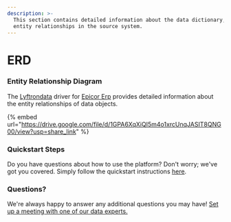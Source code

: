 ```yaml
---
description: >-
  This section contains detailed information about the data dictionary, and
  entity relationships in the source system.
---
```


# ERD

### Entity Relationship Diagram

The [Lyftrondata](https://www.lyftrondata.com/) driver for [Epicor Erp](https://www.lyftrondata.com/integration/epicor-erp/) provides detailed information about the entity relationships of data objects.

{% embed url="https://drive.google.com/file/d/1GPA6XqXiQI5m4o1xrcUnqJASIT8QNG00/view?usp=share_link" %}
### Quickstart Steps

Do you have questions about how to use the platform? Don't worry; we've got you covered. Simply follow the quickstart instructions [here](../../../../quickstart-steps.md).

### Questions? <a href="#questions" id="questions"></a>

We're always happy to answer any additional questions you may have! [Set up a meeting with one of our data experts.](https://www.lyftrondata.com/book-a-meeting/)

